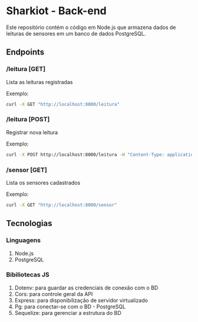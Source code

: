 # Sharkiot - Back-end
Este repositório contém o código em Node.js que armazena dados de leituras de sensores em um banco de dados PostgreSQL.
## Endpoints
### /leitura [GET]
Lista as leituras registradas

Exemplo:
``` bash
curl -X GET "http://localhost:8000/leitura"
```
### /leitura [POST]
Registrar nova leitura

Exemplo:
``` bash
curl -X POST http://localhost:8000/leitura -H "Content-Type: application/json" -d '{"valor": 1, "id_sensor": 1, "data_ocorrencia": "2025-05-15T10:00:00"}'
```
### /sensor [GET]
Lista os sensores cadastrados

Exemplo:
``` bash
curl -X GET "http://localhost:8000/sensor"
```
## Tecnologias
### Linguagens
1. Node.js
2. PostgreSQL
### Bibiliotecas JS
1. Dotenv: para guardar as credenciais de conexão com o BD
2. Cors: para controle geral da API
3. Express: para disponibilização de servidor virtualizado
4. Pg: para conectar-se com o BD - PostgreSQL
5. Sequelize: para gerenciar a estrutura do BD
